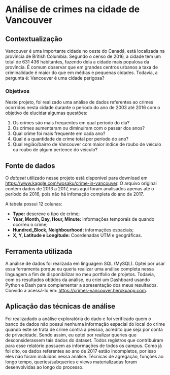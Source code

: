 # Análise de crimes na cidade de Vancouver



## Contextualização

Vancouver é uma importante cidade no oeste do Canadá, está localizada na província de British Columbia. Segundo o censo de 2016, a cidade tem um total de 631 436 habitantes, fazendo dela a cidade mais populosa da província. É comum observar que em grandes centros urbanos a taxa de criminalidade é maior do que em médias e pequenas cidades. Todavia, a pergunta é: Vancouver é uma cidade perigosa? 

### Objetivos

Neste projeto, foi realizado uma análise de dados referentes ao crimes ocorridos nesta cidade durante o período do ano de 2003 até 2016 com o objetivo de elucidar algumas questões:
1. Os crimes são mais frequentes em qual período do dia?
2. Os crimes aumentaram ou diminuíram com o passar dos anos?
3. Qual crime foi mais frequente em cada ano?
4. Qual é a quantidade de crime total por período do ano?
5. Qual região/bairro de Vancouver com maior índice de roubo de veículo ou roubo de algum pertence do veículo?

## Fonte de dados

O *dataset* utilizado nesse projeto está disponível para download em https://www.kaggle.com/wosaku/crime-in-vancouver. O arquivo original contém dados de 2013 a 2017, mas aqui foram analisados apenas até o período de 2016, pois não há infomação completa do ano de 2017.

A tabela possui 12 colunas:
- **Type:** descreve o tipo de crime;
- **Year, Month, Day, Hour, Minute:** informações temporais de quando ocorreu o crime;
- **Hundred_Block, Neighbourhood:** informações espaciais;
- **X, Y, Latitude e Longitude:** Coordenadas UTM e geográficas.


## Ferramenta utilizada

A análise de dados foi realizada em linguagem SQL (MySQL). Optei por usar essa ferramenta porque eu queria realizar uma análise completa nessa linguagem a fim de disponibilizar no meu portfolio de projetos. Todavia, com os resultados obtidos da análise, eu criei um Dashboard usando Python e Dash para complementar a apresentação dos meus resultados. Convido a acessá-lo em: https://crimes-vancouver.herokuapp.com. 


## Aplicação das técnicas de análise

Foi realizadado a análise exploratória do dado e foi verificado quem o banco de dados não possui nenhuma informação espacial do local do crime quando este se trata de crime contra a pessoa, acredito que seja por conta de privacidade. Sendo assim, eu optei por realizar queries que desconsiderassem tais dados do dataset. Todos registros que contribuíram para esse relatório possuem as informações de todos os campus.  Como já foi dito, os dados referentes ao ano de 2017 estão incompletos, por isso eles não foram incluídos nessa análise. Técnicas de agregação, funções ao longo tempo, queries/subqueries e views materializadas foram desenvolvidas ao longo do processo.








